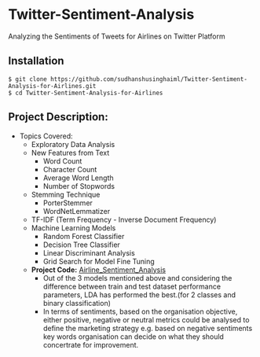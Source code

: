 # Twitter-Sentiment-Analysis
 Analyzing the Sentiments of Tweets for Airlines on Twitter Platform

## Installation
```
$ git clone https://github.com/sudhanshusinghaiml/Twitter-Sentiment-Analysis-for-Airlines.git
$ cd Twitter-Sentiment-Analysis-for-Airlines
```

## Project Description: 
   - Topics Covered: 
		- Exploratory Data Analysis 
		- New Features from Text 
			- Word Count
			- Character Count
			- Average Word Length
			- Number of Stopwords
		- Stemming Technique
			- PorterStemmer
			- WordNetLemmatizer
		- TF-IDF (Term Frequency - Inverse Document Frequency)
		- Machine Learning Models 
			- Random Forest Classifier
			- Decision Tree Classifier
			- Linear Discriminant Analysis
			- Grid Search for Model Fine Tuning
      - **Project Code:** [Airline_Sentiment_Analysis](https://nbviewer.org/github/sudhanshusinghaiml/Twitter-Sentiment-Analysis-for-Airlines/blob/develop/Airline_Sentiment_Analysis.ipynb)
         - Out of the 3 models mentioned above and considering the difference between train and test dataset performance parameters, LDA has performed the best.(for 2 classes and binary classification)
		 - In terms of sentiments, based on the organisation objective, either positive, negative or neutral metrics could be analysed to define the marketing strategy e.g. based on negative sentiments key words organisation can decide on what they should concertrate for improvement.